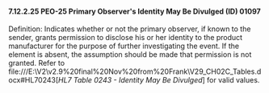 #### 7.12.2.25 PEO-25 Primary Observer's Identity May Be Divulged (ID) 01097

Definition: Indicates whether or not the primary observer, if known to the sender, grants permission to disclose his or her identity to the product manufacturer for the purpose of further investigating the event. If the element is absent, the assumption should be made that permission is not granted. Refer to file:///E:\V2\v2.9%20final%20Nov%20from%20Frank\V29_CH02C_Tables.docx#HL70243[_HL7 Table 0243 - Identity May Be Divulged_] for valid values.
